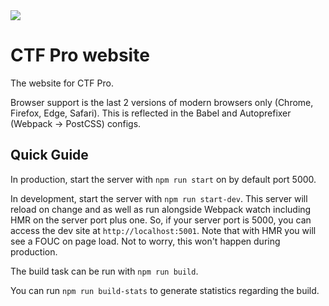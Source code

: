 <img src="https://media.giphy.com/media/144FER6Sz95uZW/giphy.gif">

# CTF Pro website

The website for CTF Pro.

Browser support is the last 2 versions of modern browsers only (Chrome, Firefox, Edge, Safari). This is reflected in the Babel and Autoprefixer (Webpack -> PostCSS) configs.

## Quick Guide

In production, start the server with `npm run start` on by default port 5000.

In development, start the server with `npm run start-dev`. This server will reload on change and as well as run alongside Webpack watch including HMR on the server port plus one. So, if your server port is 5000, you can access the dev site at `http://localhost:5001`. Note that with HMR you will see a FOUC on page load. Not to worry, this won't happen during production.

The build task can be run with `npm run build`.

You can run `npm run build-stats` to generate statistics regarding the build.
